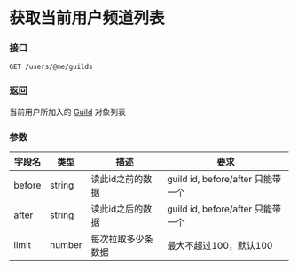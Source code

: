 # 获取当前用户频道列表

### 接口

`GET /users/@me/guilds`

### 返回

当前用户所加入的 [Guild](../guild/model.md#guild) 对象列表

### 参数

| 字段名       | 类型              | 描述           | 要求 			|
| ------------ | ----------------- | ---------------| --------------|
| before       | string            | 读此id之前的数据     | guild id, before/after 只能带一个 |
| after        | string            | 读此id之后的数据     | guild id, before/after 只能带一个 |
| limit        | number               | 每次拉取多少条数据   | 最大不超过100，默认100 |

